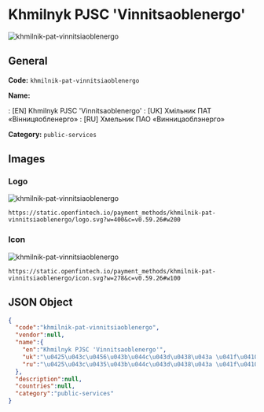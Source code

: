
# Khmilnyk PJSC 'Vinnitsaoblenergo' 
![khmilnik-pat-vinnitsiaoblenergo](https://static.openfintech.io/payment_methods/khmilnik-pat-vinnitsiaoblenergo/logo.svg?w=400&c=v0.59.26#w200)  

## General 
**Code:** `khmilnik-pat-vinnitsiaoblenergo` 
 
**Name:** 
 
:	[EN] Khmilnyk PJSC 'Vinnitsaoblenergo' 
:	[UK] Хмільник ПАТ «Вінницяобленерго» 
:	[RU] Хмельник ПАО «Винницаоблэнерго» 
 
**Category:** `public-services` 
 

## Images 

### Logo 
![khmilnik-pat-vinnitsiaoblenergo](https://static.openfintech.io/payment_methods/khmilnik-pat-vinnitsiaoblenergo/logo.svg?w=400&c=v0.59.26#w200)  

```
https://static.openfintech.io/payment_methods/khmilnik-pat-vinnitsiaoblenergo/logo.svg?w=400&c=v0.59.26#w200
```  

### Icon 
![khmilnik-pat-vinnitsiaoblenergo](https://static.openfintech.io/payment_methods/khmilnik-pat-vinnitsiaoblenergo/icon.svg?w=278&c=v0.59.26#w100)  

```
https://static.openfintech.io/payment_methods/khmilnik-pat-vinnitsiaoblenergo/icon.svg?w=278&c=v0.59.26#w100
```  

## JSON Object 

```json
{
  "code":"khmilnik-pat-vinnitsiaoblenergo",
  "vendor":null,
  "name":{
    "en":"Khmilnyk PJSC 'Vinnitsaoblenergo'",
    "uk":"\u0425\u043c\u0456\u043b\u044c\u043d\u0438\u043a \u041f\u0410\u0422 \u00ab\u0412\u0456\u043d\u043d\u0438\u0446\u044f\u043e\u0431\u043b\u0435\u043d\u0435\u0440\u0433\u043e\u00bb",
    "ru":"\u0425\u043c\u0435\u043b\u044c\u043d\u0438\u043a \u041f\u0410\u041e \u00ab\u0412\u0438\u043d\u043d\u0438\u0446\u0430\u043e\u0431\u043b\u044d\u043d\u0435\u0440\u0433\u043e\u00bb"
  },
  "description":null,
  "countries":null,
  "category":"public-services"
}
```  
